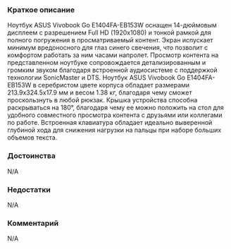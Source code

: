 ### **Краткое описание**
Ноутбук ASUS Vivobook Go E1404FA-EB153W оснащен 14-дюймовым дисплеем с разрешением Full HD (1920x1080) и тонкой рамкой для полного погружения в просматриваемый контент. Экран испускает минимум вредоносного для глаз синего свечения, что позволит с комфортом работать за ним часами напролет. Просмотр контента на представленном ноутбуке сопровождается детализированным и громким звуком благодаря встроенной аудиосистеме с поддержкой технологии SonicMaster и DTS.  Ноутбук ASUS Vivobook Go E1404FA-EB153W в серебристом цвете корпуса обладает размерами 213.9x324.5x17.9 мм и весом 1.38 кг, благодаря чему сможет проскользнуть в любой рюкзак. Крышка устройства способна раскрываться на 180°, благодаря чему ее можно положить на стол для удобного совместного просмотра контента с друзьями или коллегами по работе. Встроенная клавиатура обладает идеально выверенной глубиной хода для снижения нагрузки на пальцы при наборе больших объемов текста.

### **Достоинства**
N/A

### **Недостатки**
N/A

### **Комментарий**
N/A
